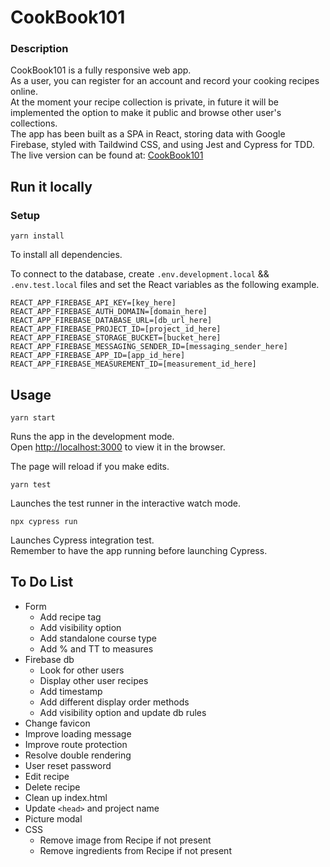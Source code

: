 # CookBook101

### Description

CookBook101 is a fully responsive web app.  
As a user, you can register for an account and record your cooking recipes online.  
At the moment your recipe collection is private, in future it will be implemented the option to make it public and browse other user's collections.  
The app has been built as a SPA in React, storing data with Google Firebase, styled with Taildwind CSS, and using Jest and Cypress for TDD.  
The live version can be found at: [CookBook101](https://cook101.herokuapp.com/)

## Run it locally

### Setup

`yarn install`

To install all dependencies.

To connect to the database, create `.env.development.local` && `.env.test.local` files and set the React variables as the following example.

```
REACT_APP_FIREBASE_API_KEY=[key_here]
REACT_APP_FIREBASE_AUTH_DOMAIN=[domain_here]
REACT_APP_FIREBASE_DATABASE_URL=[db_url_here]
REACT_APP_FIREBASE_PROJECT_ID=[project_id_here]
REACT_APP_FIREBASE_STORAGE_BUCKET=[bucket_here]
REACT_APP_FIREBASE_MESSAGING_SENDER_ID=[messaging_sender_here]
REACT_APP_FIREBASE_APP_ID=[app_id_here]
REACT_APP_FIREBASE_MEASUREMENT_ID=[measurement_id_here]
```


## Usage

`yarn start`

Runs the app in the development mode.  
Open [http://localhost:3000](http://localhost:3000) to view it in the browser.

The page will reload if you make edits.  

`yarn test`

Launches the test runner in the interactive watch mode.  

`npx cypress run`

Launches Cypress integration test.  
Remember to have the app running before launching Cypress.


## To Do List

- Form
  - Add recipe tag
  - Add visibility option
  - Add standalone course type
  - Add % and TT to measures
- Firebase db
  - Look for other users
  - Display other user recipes
  - Add timestamp
  - Add different display order methods
  - Add visibility option and update db rules
- Change favicon
- Improve loading message
- Improve route protection
- Resolve double rendering
- User reset password
- Edit recipe
- Delete recipe
- Clean up index.html
- Update `<head>` and project name
- Picture modal
- CSS
  - Remove image from Recipe if not present
  - Remove ingredients from Recipe if not present
